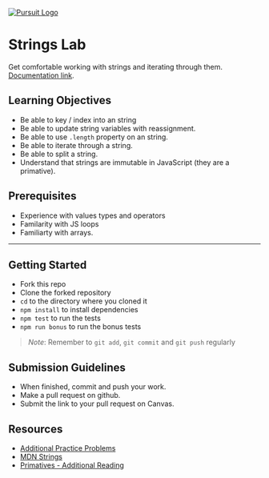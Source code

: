 [![Pursuit Logo](https://avatars1.githubusercontent.com/u/5825944?s=200&v=4)](https://pursuit.org)


# Strings Lab
Get comfortable working with strings and iterating through them. [Documentation link](https://joinpursuit.github.io/Pursuit-Core-Web-Strings-Lab/).

## Learning Objectives
 * Be able to key / index into an string
 * Be able to update string variables with reassignment.
 * Be able to use `.length` property on an string.
 * Be able to iterate through a string.
 * Be able to split a string.
 * Understand that strings are immutable in JavaScript (they are a primative).

 ## Prerequisites
  * Experience with values types and operators
  * Familarity with JS loops
  * Familiarty with arrays.

  ___

  ## Getting Started
* Fork this repo
* Clone the forked repository
* `cd` to the directory where you cloned it
* `npm install` to install dependencies
* `npm test` to run the tests
* `npm run bonus` to run the bonus tests

> *Note*: Remember to `git add`, `git commit` and `git push` regularly


## Submission Guidelines
  * When finished, commit and push your work.
  * Make a pull request on github.
  * Submit the link to your pull request on Canvas.

## Resources
 - [Additional Practice Problems](https://the-winter.github.io/codingjs/ )
 - [MDN Strings](https://developer.mozilla.org/en-US/docs/Web/JavaScript/Reference/Global_Objects/String)
 - [Primatives - Additional Reading](https://developer.mozilla.org/en-US/docs/Glossary/Primitive)
